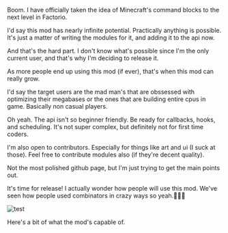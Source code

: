 Boom. I have officially taken the idea of Minecraft's command blocks to the next level in Factorio. 

I'd say this mod has nearly infinite potential. Practically anything is possible. It's just a matter of writing the modules for it, and adding it to the api now. 

And that's the hard part. I don't know what's possible since I'm the only current user, and that's why I'm deciding to release it. 

As more people end up using this mod (if ever), that's when this mod can really grow. 

I'd say the target users are the mad man's that are obssessed with optimizing their megabases or the ones that are building entire cpus in game. Basically non casual players.

Oh yeah. The api isn't so beginner friendly. Be ready for callbacks, hooks, and scheduling. It's not super complex, but definitely not for first time coders.

I'm also open to contributors. Especially for things like art and ui (I suck at those). Feel free to contribute modules also (if they're decent quality).

Not the most polished github page, but I'm just trying to get the main points out.


It's time for release! I actually wonder how people will use this mod. We've seen how people used combinators in crazy ways so yeah.🚚🚚🚚

![test](https://github.com/user-attachments/assets/964df618-3463-4c83-be5d-af78ba0bff97)

Here's a bit of what the mod's capable of.

